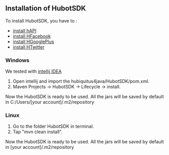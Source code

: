 ## Installation of HubotSDK

To install HubotSDK, you have to :
* [install hAPI](https://github.com/hubiquitus/hubiquitus4java/blob/master/doc/hAPI/installation_hapi.md)
* [install HFacebook](https://github.com/hubiquitus/hubiquitus4java/blob/master/doc/installation_HFacebook.md)
* [install HGooglePlus](https://github.com/hubiquitus/hubiquitus4java/blob/master/doc/installation_HGooglePlus.md)
* [install HTwitter](https://github.com/hubiquitus/hubiquitus4java/blob/master/doc/installation_HTwitter.md)

### Windows

We tested with [intellij IDEA](http://www.jetbrains.com/idea/)

 1. Open intellij and import the hubiquitus4java/HubotSDK/pom.xml.
 2. Maven Projects -> HubotSDK -> Lifecycle -> install.

Now the HubotSDK is ready to be used. All the jars will be saved by default in C:/Users/[your account]/.m2/repository

### Linux

 1. Go to the folder HubotSDK in terminal.
 2. Tap "mvn clean install".

Now the HubotSDK is ready to be used. All the jars will be saved by default in [your account]/.m2/repository
